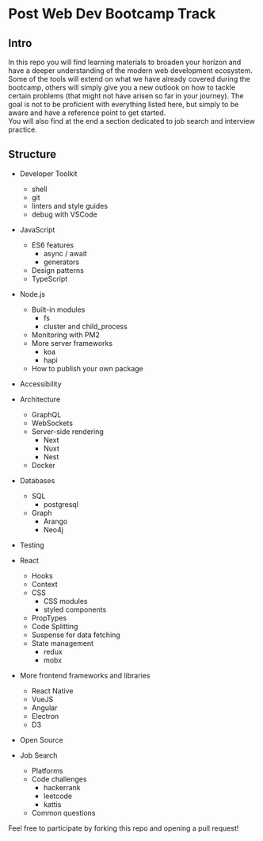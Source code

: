 # Post Web Dev Bootcamp Track

## Intro

In this repo you will find learning materials to broaden your horizon and have a deeper understanding of the modern web development ecosystem.  
Some of the tools will extend on what we have already covered during the bootcamp, others will simply give you a new outlook on how to tackle certain problems (that might not have arisen so far in your journey). The goal is not to be proficient with everything listed here, but simply to be aware and have a reference point to get started.  
You will also find at the end a section dedicated to job search and interview practice.  

## Structure

- Developer Toolkit
  - shell
  - git
  - linters and style guides
  - debug with VSCode

- JavaScript
  - ES6 features
    - async / await
    - generators
  - Design patterns
  - TypeScript

- Node.js
  - Built-in modules
    - fs
    - cluster and child_process
  - Monitoring with PM2
  - More server frameworks
    - koa
    - hapi
  - How to publish your own package

- Accessibility

- Architecture
  - GraphQL
  - WebSockets
  - Server-side rendering
    - Next
    - Nuxt
    - Nest
  - Docker

- Databases
  - SQL
    - postgresql
  - Graph
    - Arango
    - Neo4j

- Testing

- React
  - Hooks
  - Context
  - CSS
    - CSS modules
    - styled components
  - PropTypes
  - Code Splitting
  - Suspense for data fetching
  - State management
    - redux
    - mobx

- More frontend frameworks and libraries
  - React Native
  - VueJS
  - Angular
  - Electron
  - D3

- Open Source

- Job Search
  - Platforms
  - Code challenges
    - hackerrank
    - leetcode
    - kattis
  - Common questions  

Feel free to participate by forking this repo and opening a pull request!  
